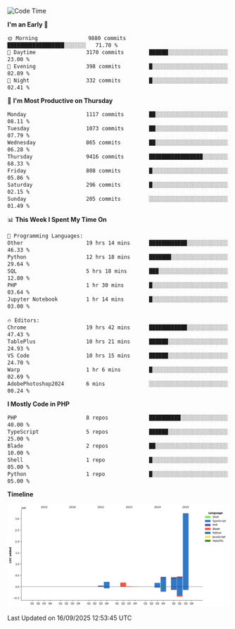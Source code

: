 <!--START_SECTION:waka-->
![Code Time](http://img.shields.io/badge/Code%20Time-4%2C183%20hrs%205%20mins-blue)

**I'm an Early 🐤** 

```text
🌞 Morning                9880 commits        ██████████████████░░░░░░░   71.70 % 
🌆 Daytime                3170 commits        ██████░░░░░░░░░░░░░░░░░░░   23.00 % 
🌃 Evening                398 commits         █░░░░░░░░░░░░░░░░░░░░░░░░   02.89 % 
🌙 Night                  332 commits         █░░░░░░░░░░░░░░░░░░░░░░░░   02.41 % 
```
📅 **I'm Most Productive on Thursday** 

```text
Monday                   1117 commits        ██░░░░░░░░░░░░░░░░░░░░░░░   08.11 % 
Tuesday                  1073 commits        ██░░░░░░░░░░░░░░░░░░░░░░░   07.79 % 
Wednesday                865 commits         ██░░░░░░░░░░░░░░░░░░░░░░░   06.28 % 
Thursday                 9416 commits        █████████████████░░░░░░░░   68.33 % 
Friday                   808 commits         █░░░░░░░░░░░░░░░░░░░░░░░░   05.86 % 
Saturday                 296 commits         █░░░░░░░░░░░░░░░░░░░░░░░░   02.15 % 
Sunday                   205 commits         ░░░░░░░░░░░░░░░░░░░░░░░░░   01.49 % 
```


📊 **This Week I Spent My Time On** 

```text
💬 Programming Languages: 
Other                    19 hrs 14 mins      ████████████░░░░░░░░░░░░░   46.33 % 
Python                   12 hrs 18 mins      ███████░░░░░░░░░░░░░░░░░░   29.64 % 
SQL                      5 hrs 18 mins       ███░░░░░░░░░░░░░░░░░░░░░░   12.80 % 
PHP                      1 hr 30 mins        █░░░░░░░░░░░░░░░░░░░░░░░░   03.64 % 
Jupyter Notebook         1 hr 14 mins        █░░░░░░░░░░░░░░░░░░░░░░░░   03.00 % 

🔥 Editors: 
Chrome                   19 hrs 42 mins      ████████████░░░░░░░░░░░░░   47.43 % 
TablePlus                10 hrs 21 mins      ██████░░░░░░░░░░░░░░░░░░░   24.93 % 
VS Code                  10 hrs 15 mins      ██████░░░░░░░░░░░░░░░░░░░   24.70 % 
Warp                     1 hr 6 mins         █░░░░░░░░░░░░░░░░░░░░░░░░   02.69 % 
AdobePhotoshop2024       6 mins              ░░░░░░░░░░░░░░░░░░░░░░░░░   00.24 % 
```

**I Mostly Code in PHP** 

```text
PHP                      8 repos             ██████████░░░░░░░░░░░░░░░   40.00 % 
TypeScript               5 repos             ██████░░░░░░░░░░░░░░░░░░░   25.00 % 
Blade                    2 repos             ██░░░░░░░░░░░░░░░░░░░░░░░   10.00 % 
Shell                    1 repo              █░░░░░░░░░░░░░░░░░░░░░░░░   05.00 % 
Python                   1 repo              █░░░░░░░░░░░░░░░░░░░░░░░░   05.00 % 
```



**Timeline**

![Lines of Code chart](https://raw.githubusercontent.com/abrahamgreyson/abrahamgreyson/main/assets/bar_graph.png)


 Last Updated on 16/09/2025 12:53:45 UTC
<!--END_SECTION:waka-->
